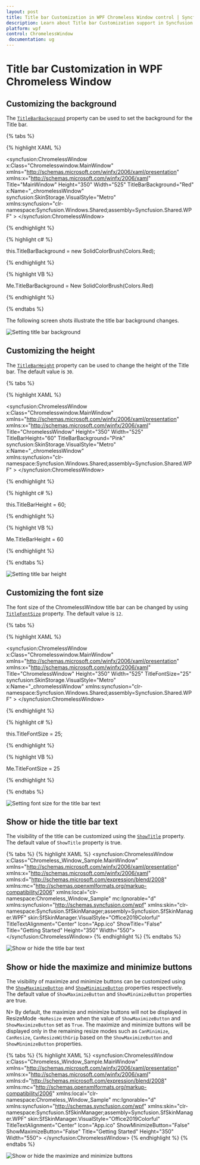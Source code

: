 ```yaml
---
layout: post
title: Title bar Customization in WPF Chromeless Window control | Syncfusion
description: Learn about Title bar Customization support in Syncfusion WPF Chromeless Window control, its elements and more details.
platform: wpf
control: ChromelessWindow
 documentation: ug
---
```

# Title bar Customization in WPF Chromeless Window

 ## Customizing the background
 
 The [`TitleBarBackground`](https://help.syncfusion.com/cr/wpf/Syncfusion.Windows.Shared.ChromelessWindow.html#Syncfusion_Windows_Shared_ChromelessWindow_TitleBarBackground) property can be used to set the background for the Title bar.
 
 {% tabs %}
 
 {% highlight XAML %}
 
 <syncfusion:ChromelessWindow x:Class="Chromelesswindow.MainWindow"
  xmlns="http://schemas.microsoft.com/winfx/2006/xaml/presentation"
  xmlns:x="http://schemas.microsoft.com/winfx/2006/xaml"
  Title="MainWindow" Height="350" Width="525"  TitleBarBackground="Red"   x:Name="_chromelessWindow"  
  syncfusion:SkinStorage.VisualStyle="Metro"  
  xmlns:syncfusion="clr-namespace:Syncfusion.Windows.Shared;assembly=Syncfusion.Shared.WPF" >
  <Grid>
  </Grid>
 </syncfusion:ChromelessWindow>
 
 {% endhighlight %}
 
 {% highlight c# %}
 
 this.TitleBarBackground = new SolidColorBrush(Colors.Red);
 
 {% endhighlight %}
 
 {% highlight VB %}
 
 Me.TitleBarBackground = New SolidColorBrush(Colors.Red)
 
 {% endhighlight %}
 
 {% endtabs %}
 
 The following screen shots illustrate the title bar background changes.
 
 ![Setting title bar background](TitleBarBackground_images/TitleBarBackground_img1.jpeg)
 
 ## Customizing the height
 
 The [`TitleBarHeight`](https://help.syncfusion.com/cr/wpf/Syncfusion.Windows.Shared.ChromelessWindow.html#Syncfusion_Windows_Shared_ChromelessWindow_TitleBarHeight) property can be used to change the height of the Title bar. The default value is `30`. 
  
 {% tabs %}
 
 {% highlight XAML %}
 
 <syncfusion:ChromelessWindow x:Class="Chromelesswindow.MainWindow"
  xmlns="http://schemas.microsoft.com/winfx/2006/xaml/presentation"
  xmlns:x="http://schemas.microsoft.com/winfx/2006/xaml"
  Title="ChromelessWindow" Height="350" Width="525" TitleBarHeight="60" TitleBarBackground="Pink" 
  syncfusion:SkinStorage.VisualStyle="Metro"  x:Name="_chromelessWindow"  
  xmlns:syncfusion="clr-namespace:Syncfusion.Windows.Shared;assembly=Syncfusion.Shared.WPF" >
  <Grid>
  </Grid>
 </syncfusion:ChromelessWindow>
 
 {% endhighlight %}
 
 {% highlight c# %}
 
 this.TitleBarHeight = 60;
 
 {% endhighlight %}
 
 {% highlight VB %}
 
   Me.TitleBarHeight = 60
   
 {% endhighlight %}
 
 {% endtabs %}
 
 ![Setting title bar height](TitleBarHeight-Support_images/TitleBarHeight-Support_img1.jpeg)

 ## Customizing  the font size

 The font size of the ChromelessWindow title bar can be changed by using [`TitleFontSize`](https://help.syncfusion.com/cr/wpf/Syncfusion.Windows.Shared.ChromelessWindow.html#Syncfusion_Windows_Shared_ChromelessWindow_TitleFontSize) property. The default value is `12`.

 {% tabs %}

 {% highlight XAML %}

 <syncfusion:ChromelessWindow x:Class="Chromelesswindow.MainWindow"
  xmlns="http://schemas.microsoft.com/winfx/2006/xaml/presentation"
  xmlns:x="http://schemas.microsoft.com/winfx/2006/xaml"
  Title="ChromelessWindow" Height="350" Width="525" TitleFontSize="25" syncfusion:SkinStorage.VisualStyle="Metro"     
  x:Name="_chromelessWindow" xmlns:syncfusion="clr-namespace:Syncfusion.Windows.Shared;assembly=Syncfusion.Shared.WPF" >
  <Grid>
  </Grid>
 </syncfusion:ChromelessWindow>

 {% endhighlight %}
 
 {% highlight c# %}
 
 this.TitleFontSize = 25;
 
 {% endhighlight %}
 
 {% highlight VB %}
 
 Me.TitleFontSize = 25
 
 {% endhighlight %}
 
 {% endtabs %}
 
 ![Setting font size for the title bar text](ChromelessWindow-TitleFontSize-Support_images/ChromelessWindow-TitleFontSize-Support_img1.jpeg)

 ## Show or hide the title bar text

 The visibility of the title can be customized using the [`ShowTitle`](https://help.syncfusion.com/cr/wpf/Syncfusion.Windows.Shared.ChromelessWindow.html#Syncfusion_Windows_Shared_ChromelessWindow_ShowTitle) property. The default value of `ShowTitle` property is true.

 {% tabs %}
 {% highlight XAML %}
 <syncfusion:ChromelessWindow x:Class="Chromeless_Window_Sample.MainWindow"
        xmlns="http://schemas.microsoft.com/winfx/2006/xaml/presentation"
        xmlns:x="http://schemas.microsoft.com/winfx/2006/xaml"
        xmlns:d="http://schemas.microsoft.com/expression/blend/2008"
        xmlns:mc="http://schemas.openxmlformats.org/markup-compatibility/2006"
        xmlns:local="clr-namespace:Chromeless_Window_Sample"
        mc:Ignorable="d" xmlns:syncfusion="http://schemas.syncfusion.com/wpf"
        xmlns:skin="clr-namespace:Syncfusion.SfSkinManager;assembly=Syncfusion.SfSkinManager.WPF"
        skin:SfSkinManager.VisualStyle="Office2019Colorful"
        TitleTextAlignment="Center"
        Icon="App.ico"
        ShowTitle="False" 
        Title="Getting Started"
        Height="350" Width="550">
    <Grid>
    </Grid>
 </syncfusion:ChromelessWindow>
 {% endhighlight %}
 {% endtabs %}

 ![Show or hide the title bar text](Getting-Started_images/ShowTitle.PNG)

 ## Show or hide the maximize and minimize buttons

 The visibility of maximize and minimize buttons can be customized using the [`ShowMaximizeButton`](https://help.syncfusion.com/cr/wpf/Syncfusion.Windows.Shared.ChromelessWindow.html#Syncfusion_Windows_Shared_ChromelessWindow_ShowMaximizeButton) and [`ShowMinimizeButton`](https://help.syncfusion.com/cr/wpf/Syncfusion.Windows.Shared.ChromelessWindow.html#Syncfusion_Windows_Shared_ChromelessWindow_ShowMinimizeButton) properties respectively. The default value of `ShowMaximizeButton` and `ShowMinimizeButton` properties are true. 

 N> By default, the maximize and minimize buttons will not be displayed in ResizeMode -`NoResize` even when the value of `ShowMaximizeButton` and `ShowMaximizeButton` set as `True`. The maximize and minimize buttons will be displayed only in the remaining resize modes such as `CanMinimize`, `CanResize`, `CanResizeWithGrip` based on the `ShowMaximizeButton` and `ShowMinimizeButton` properties.

 {% tabs %}
{% highlight XAML %}
<syncfusion:ChromelessWindow x:Class="Chromeless_Window_Sample.MainWindow"
        xmlns="http://schemas.microsoft.com/winfx/2006/xaml/presentation"
        xmlns:x="http://schemas.microsoft.com/winfx/2006/xaml"
        xmlns:d="http://schemas.microsoft.com/expression/blend/2008"
        xmlns:mc="http://schemas.openxmlformats.org/markup-compatibility/2006"
        xmlns:local="clr-namespace:Chromeless_Window_Sample"
        mc:Ignorable="d" xmlns:syncfusion="http://schemas.syncfusion.com/wpf"
        xmlns:skin="clr-namespace:Syncfusion.SfSkinManager;assembly=Syncfusion.SfSkinManager.WPF"
        skin:SfSkinManager.VisualStyle="Office2019Colorful"
        TitleTextAlignment="Center"
        Icon="App.ico"
        ShowMinimizeButton="False"
        ShowMaximizeButton="False" 
        Title="Getting Started"
        Height="350" Width="550">
    <Grid>
    </Grid>
</syncfusion:ChromelessWindow>
{% endhighlight %}
{% endtabs %}

![Show or hide the maximize and minimize buttons](Getting-Started_images/MaximizeMinimizeButton.PNG)

